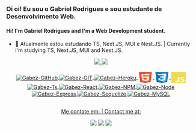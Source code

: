 ### Oi oi! Eu sou o Gabriel Rodrigues e sou estudante de Desenvolvimento Web.
#### Hi! I'm Gabriel Rodrigues and I'm a Web Development student.
- 🌱 Atualmente estou estudando  TS, Next.JS, MUI e Nest.JS. | Currently i'm studying TS, Next.JS, MUI and Nest.JS.
  
<div align="center">
  <a href="https://github.com/gabezrodz">
  <img height="180em"  src="https://github-readme-stats.vercel.app/api?username=gabezrodz&show_icons=true&theme=dark"/>
  <img height="180em"  src="https://github-readme-stats.vercel.app/api/top-langs?username=gabezrodz&theme=dark&hide=jupyter%20notebook&layout=compact"/>
</div>
<div style="display: inline_block" align="center" ><br>
   <img align="center" alt="Gabez-GitHub" height="30" width="40" src="https://cdn.jsdelivr.net/gh/devicons/devicon/icons/github/github-original.svg">
   <img align="center" alt="Gabez-GIT" height="30" width="40" src="https://cdn.jsdelivr.net/gh/devicons/devicon/icons/git/git-plain.svg">
   <img align="center" alt="Gabez-Heroku" height="30" width="40" src="https://cdn.jsdelivr.net/gh/devicons/devicon/icons/heroku/heroku-original-wordmark.svg">
   <img align="center" alt="Gabez-HTML" height="30" width="40" src="https://raw.githubusercontent.com/devicons/devicon/master/icons/html5/html5-original.svg">
   <img align="center" alt="Gabez-CSS" height="30" width="40" src="https://raw.githubusercontent.com/devicons/devicon/master/icons/css3/css3-original.svg">
   <img align="center" alt="Gabez-Js" height="30" width="40" src="https://raw.githubusercontent.com/devicons/devicon/master/icons/javascript/javascript-plain.svg">
   <img align="center" alt="Gabez-Ts" height="30" width="40" src="https://cdn.jsdelivr.net/gh/devicons/devicon/icons/typescript/typescript-original.svg">
   <img align="center" alt="Gabez-React" height="30" width="40" src="https://cdn.jsdelivr.net/gh/devicons/devicon/icons/react/react-original.svg" />
   <img align="center" alt="Gabez-NPM" height="30" width="40" src="https://cdn.jsdelivr.net/gh/devicons/devicon/icons/npm/npm-original-wordmark.svg" />
   <img align="center" alt="Gabez-Node" height="30" width="40" src="https://cdn.jsdelivr.net/gh/devicons/devicon/icons/nodejs/nodejs-plain.svg" />
   <img align="center" alt="Gabez-Express" height="30" width="40" src="https://cdn.jsdelivr.net/gh/devicons/devicon/icons/express/express-original.svg" />
   <img align="center" alt="Gabez-Sequelize" height="30" width="40" src="https://cdn.jsdelivr.net/gh/devicons/devicon/icons/sequelize/sequelize-original.svg" />
   <img align="center" alt="Gabez-MySQL" height="30" width="40" src="https://cdn.jsdelivr.net/gh/devicons/devicon/icons/mysql/mysql-plain.svg" /
</div>
<h2 dir="auto"></h2>
<div  align="center"> 
  <p> Me contate em: | Contact me at:</p>
   <a href="https://instagram.com/gabezrodz" target="_blank"><img src="https://img.shields.io/badge/-@gabezrodz-%23E4405F?style=for-the-badge&logo=instagram&logoColor=white" target="_blank"></a>
   <a href = "mailto:cgabrielrr@gmail.com"><img src="https://img.shields.io/badge/Gmail-D14836?style=for-the-badge&logo=gmail&logoColor=white" target="_blank"></a>
  <a href="https://www.linkedin.com/in/gabezrodz/" target="_blank"><img src="https://img.shields.io/badge/-LinkedIn-%230077B5?style=for-the-badge&logo=linkedin&logoColor=white" target="_blank"></a> 

</div>








